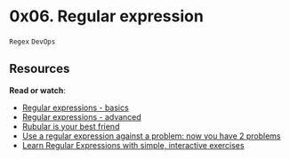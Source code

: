 # 0x06. Regular expression
``Regex`` ``DevOps``

## Resources
**Read or watch**:

- [Regular expressions - basics](https://alx-intranet.hbtn.io/rltoken/6VeaVMaugIxcFAwA27TBdQ)
- [Regular expressions - advanced](https://alx-intranet.hbtn.io/rltoken/rntjh3-3S86zt0Qy28L10w)
- [Rubular is your best friend](https://alx-intranet.hbtn.io/rltoken/RGkVuw1lZ_hoCCbLsiOAhg)
- [Use a regular expression against a problem: now you have 2 problems](https://alx-intranet.hbtn.io/rltoken/Vwm8lpMUGa4x_FBtlyUQ8g)
- [Learn Regular Expressions with simple, interactive exercises](https://alx-intranet.hbtn.io/rltoken/XsQ6rzS1uy-E6bnswUqIKg)